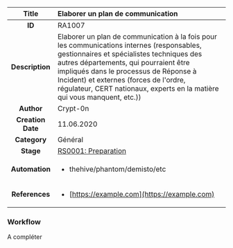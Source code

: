 | Title                       | Elaborer un plan de communication        |
|:---------------------------:|:--------------------|
| **ID**                      | RA1007            |
| **Description**             | Elaborer un plan de communication à la fois pour les communications internes (responsables, gestionnaires et spécialistes techniques des autres départements, qui pourraient être impliqués dans le processus de Réponse à Incident) et externes (forces de l'ordre, régulateur, CERT nationaux, experts en la matière qui vous manquent, etc.))   |
| **Author**                  | Crypt-0n        |
| **Creation Date**           | 11.06.2020 |
| **Category**                | Général      |
| **Stage**                   |[RS0001: Preparation](../Response_Stages/RS0001.md)| 
| **Automation** |<ul><li>thehive/phantom/demisto/etc</li></ul>|
| **References** |<ul><li>[https://example.com](https://example.com)</li></ul>|

### Workflow
A compléter
